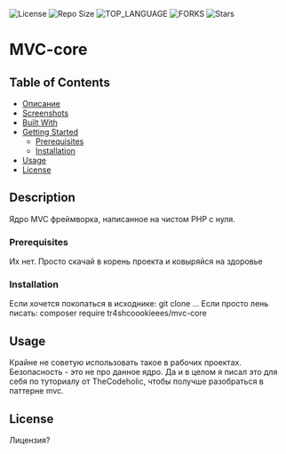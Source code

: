 ![License](https://img.shields.io/github/license/Tr4shcoookieees/MVC-core.svg?style=for-the-badge) ![Repo Size](https://img.shields.io/github/languages/code-size/Tr4shcoookieees/MVC-core.svg?style=for-the-badge) ![TOP_LANGUAGE](https://img.shields.io/github/languages/top/Tr4shcoookieees/MVC-core.svg?style=for-the-badge) ![FORKS](https://img.shields.io/github/forks/Tr4shcoookieees/MVC-core.svg?style=for-the-badge&social) ![Stars](https://img.shields.io/github/stars/Tr4shcoookieees/MVC-core.svg?style=for-the-badge)
    
# MVC-core

## Table of Contents

- [Описание](#description)
- [Screenshots](#screenshots)
- [Built With](#built-with)
- [Getting Started](#getting-started)
  - [Prerequisites](#prerequisites)
  - [Installation](#installation)
- [Usage](#usage)
- [License](#license)

## Description

Ядро MVC фреймворка, написанное на чистом PHP с нуля.

### Prerequisites

Их нет. Просто скачай в корень проекта и ковыряйся на здоровье

### Installation

Если хочется покопаться в исходнике: git clone ...
Если просто лень писать: composer require tr4shcoookieees/mvc-core

## Usage

Крайне не советую использовать такое в рабочих проектах. Безопасность - это не про данное ядро.
Да и в целом я писал это для себя по туториалу от TheCodeholic, чтобы получше разобраться в паттерне mvc.

## License

Лицензия?
